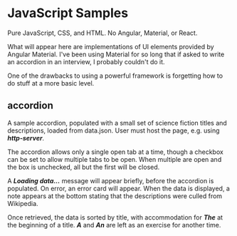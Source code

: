 # JavaScript Samples

Pure JavaScript, CSS, and HTML. No Angular, Material, or React.

What will appear here are implementations of UI elements provided by Angular Material.
I've been using Material for so long that if asked to write an accordion in an interview,
I probably couldn't do it.

One of the drawbacks to using a powerful framework is forgetting how to do stuff at a more
basic level.

## accordion

A sample accordion, populated with a small set of science fiction titles and descriptions,
loaded from data.json. User must host the page, e.g. using _**http-server**_.

The accordion allows only a single open tab at a time, though a checkbox can be set to
allow multiple tabs to be open. When multiple are open and the box is unchecked, all but
the first will be closed.

A _**Loading data...**_ message will appear briefly, before the accordion is populated. On error,
an error card will appear. When the data is displayed, a note appears at the bottom stating
that the descriptions were culled from Wikipedia.

Once retrieved, the data is sorted by title, with accommodation for _**The**_ at the beginning
of a title. _**A**_ and _**An**_ are left as an exercise for another time.
